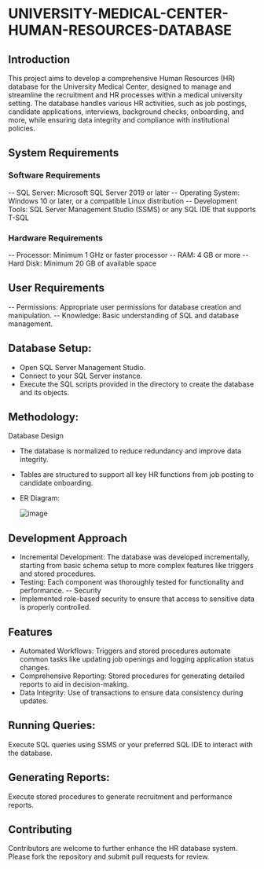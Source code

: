 # UNIVERSITY-MEDICAL-CENTER-HUMAN-RESOURCES-DATABASE

## Introduction

This project aims to develop a comprehensive Human Resources (HR) database for the University Medical Center, designed to manage and streamline the recruitment and HR processes within a medical university setting. The database handles various HR activities, such as job postings, candidate applications, interviews, background checks, onboarding, and more, while ensuring data integrity and compliance with institutional policies.

 ## System Requirements
### Software Requirements
-- SQL Server: Microsoft SQL Server 2019 or later
-- Operating System: Windows 10 or later, or a compatible Linux distribution
-- Development Tools: SQL Server Management Studio (SSMS) or any SQL IDE that supports T-SQL
### Hardware Requirements
-- Processor: Minimum 1 GHz or faster processor
-- RAM: 4 GB or more
-- Hard Disk: Minimum 20 GB of available space
## User Requirements
-- Permissions: Appropriate user permissions for database creation and manipulation.
-- Knowledge: Basic understanding of SQL and database management.
## Database Setup:
   - Open SQL Server Management Studio.
   - Connect to your SQL Server instance.
   - Execute the SQL scripts provided in the directory to create the database and its objects.
## Methodology:
Database Design
- The database is normalized to reduce redundancy and improve data integrity.
- Tables are structured to support all key HR functions from job posting to candidate onboarding.
- ER Diagram:

  ![image](https://github.com/NaithikShetty/UNIVERSITY-MEDICAL-CENTER-HUMAN-RESOURCES-DATABASE/assets/66748504/18bfddb5-2c3a-4363-9d29-dfdd0dab72e9)



## Development Approach
- Incremental Development: The database was developed incrementally, starting from basic schema setup to more complex features like triggers and stored procedures.
- Testing: Each component was thoroughly tested for functionality and performance.
-- Security
- Implemented role-based security to ensure that access to sensitive data is properly controlled.
## Features
- Automated Workflows: Triggers and stored procedures automate common tasks like updating job openings and logging application status changes.
- Comprehensive Reporting: Stored procedures for generating detailed reports to aid in decision-making.
- Data Integrity: Use of transactions to ensure data consistency during updates.
## Running Queries:
  Execute SQL queries using SSMS or your preferred SQL IDE to interact with the database.
## Generating Reports:
  Execute stored procedures to generate recruitment and performance reports. 
## Contributing
Contributors are welcome to further enhance the HR database system. Please fork the repository and submit pull requests for review.

